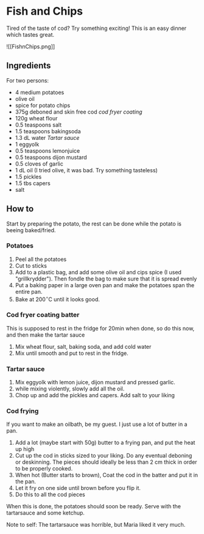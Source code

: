 # Fish and Chips
Tired of the taste of cod? Try something exciting! This is an easy dinner which tastes great.

![[FishnChips.png]]

## Ingredients

For two persons:
- 4 medium potatoes
- olive oil
- spice for potato chips
- 375g deboned and skin free cod
*cod fryer coating*
- 120g wheat flour
- 0.5 teaspoons salt
- 1.5 teaspoons bakingsoda
- 1.3 dL water
*Tartar sauce*
- 1 eggyolk
- 0.5 teaspoons lemonjuice
- 0.5 teaspoons dijon mustard
- 0.5 cloves of garlic
- 1 dL oil (I tried olive, it was bad. Try something tasteless)
- 1.5 pickles
- 1.5 tbs capers
- salt

## How to

Start by preparing the potato, the rest can be done while the potato is beeing baked/fried.


### Potatoes

1. Peel all the potatoes
2. Cut to sticks
3. Add to a plastic bag, and add some olive oil and cips spice (I used "grillkrydder"). Then fondle the bag to make sure that it is spread evenly
4. Put a baking paper in a large oven pan and make the potatoes span the entire pan.
5. Bake at 200$^\circ$C until it looks good.


### Cod fryer coating batter

This is supposed to rest in the fridge for 20min when done, so do this now, and then make the tartar sauce

1. Mix wheat flour, salt, baking soda, and add cold water
2. Mix until smooth and put to rest in the fridge.


### Tartar sauce

1. Mix eggyolk with lemon juice, dijon mustard and pressed garlic.
2. while mixing violently, slowly add all the oil.
3. Chop up and add the pickles and capers. Add salt to your liking


### Cod frying

If you want to make an oilbath, be my guest. I just use a lot of butter in a pan.
1. Add a lot (maybe start with 50g) butter to a frying pan, and put the heat up high
2. Cut up the cod in sticks sized to your liking. Do any eventual deboning or deskinning. The pieces should ideally be less than 2 cm thick in order to be properly cooked.
3. When hot (Butter starts to brown), Coat the cod in the batter and put it in the pan.
4. Let it fry on one side until brown before you flip it.
5. Do this to all the cod pieces

When this is done, the potatoes should soon be ready. Serve with the tartarsauce and some ketchup.

Note to self: The tartarsauce was horrible, but Maria liked it very much.